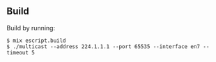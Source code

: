 ## Build

Build by running:

```shell
$ mix escript.build 
$ ./multicast --address 224.1.1.1 --port 65535 --interface en7 --timeout 5
```
